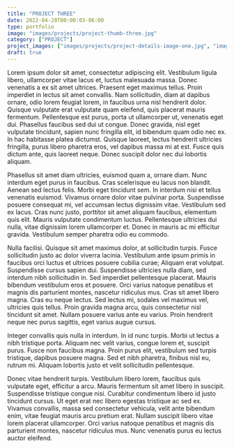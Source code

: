 ```yaml
---
title: "PROJECT THREE"
date: 2022-04-28T00:00:03-06:00
type: portfolio
image: "images/projects/project-thumb-three.jpg"
category: ["PROJECT"]
project_images: ["images/projects/project-details-image-one.jpg", "images/projects/project-details-image-two.jpg"]
draft: true
---
```


Lorem ipsum dolor sit amet, consectetur adipiscing elit. Vestibulum ligula libero, ullamcorper vitae lacus et, luctus malesuada massa. Donec venenatis a ex sit amet ultrices. Praesent eget maximus tellus. Proin imperdiet in lectus sit amet convallis. Nam sollicitudin, diam at dapibus ornare, odio lorem feugiat lorem, in faucibus urna nisl hendrerit dolor. Quisque vulputate erat vulputate quam eleifend, quis placerat mauris fermentum. Pellentesque est purus, porta ut ullamcorper ut, venenatis eget dui. Phasellus faucibus sed dui ut congue. Donec gravida, nisl eget vulputate tincidunt, sapien nunc fringilla elit, id bibendum quam odio nec ex. In hac habitasse platea dictumst. Quisque laoreet, lectus hendrerit ultricies fringilla, purus libero pharetra eros, vel dapibus massa mi at est. Fusce quis dictum ante, quis laoreet neque. Donec suscipit dolor nec dui lobortis aliquam.

Phasellus sit amet diam ultricies, euismod quam a, ornare diam. Nunc interdum eget purus in faucibus. Cras scelerisque eu lacus non blandit. Aenean sed lectus felis. Morbi eget tincidunt sem. In interdum nisi et tellus venenatis euismod. Vivamus ornare dolor vitae pulvinar porta. Suspendisse posuere consequat mi, vel accumsan lectus dignissim vitae. Vestibulum sed ex lacus. Cras nunc justo, porttitor sit amet aliquam faucibus, elementum quis elit. Mauris vulputate condimentum luctus. Pellentesque ultricies dui nulla, vitae dignissim lorem ullamcorper et. Donec in mauris ac mi efficitur gravida. Vestibulum semper pharetra odio eu commodo.

Nulla facilisi. Quisque sit amet maximus dolor, at sollicitudin turpis. Fusce sollicitudin justo ac dolor viverra lacinia. Vestibulum ante ipsum primis in faucibus orci luctus et ultrices posuere cubilia curae; Aliquam erat volutpat. Suspendisse cursus sapien dui. Suspendisse ultricies nulla diam, sed interdum nibh sollicitudin in. Sed imperdiet pellentesque placerat. Mauris bibendum vestibulum eros et posuere. Orci varius natoque penatibus et magnis dis parturient montes, nascetur ridiculus mus. Cras sit amet libero magna. Cras eu neque lectus. Sed lectus mi, sodales vel maximus vel, ultricies quis tellus. Proin gravida magna arcu, quis consectetur nisl tincidunt sit amet. Nullam posuere varius ante eu varius. Proin hendrerit neque nec purus sagittis, eget varius augue cursus.

Integer convallis quis nulla in interdum. In id nunc turpis. Morbi ut lectus a nibh tristique porta. Aliquam nec velit varius, congue lorem et, suscipit purus. Fusce non faucibus magna. Proin purus elit, vestibulum sed turpis tristique, dapibus posuere magna. Sed et nibh pharetra, finibus nisl eu, rutrum mi. Aliquam lobortis justo et velit sollicitudin pellentesque.

Donec vitae hendrerit turpis. Vestibulum libero lorem, faucibus quis vulputate eget, efficitur a arcu. Mauris fermentum sit amet libero in suscipit. Suspendisse tristique congue nisi. Curabitur condimentum libero id justo tincidunt cursus. Ut eget erat nec libero egestas tristique ac sed ex. Vivamus convallis, massa sed consectetur vehicula, velit ante bibendum enim, vitae feugiat mauris arcu pretium erat. Nullam suscipit libero vitae lorem placerat ullamcorper. Orci varius natoque penatibus et magnis dis parturient montes, nascetur ridiculus mus. Nunc venenatis purus eu lectus auctor eleifend.
